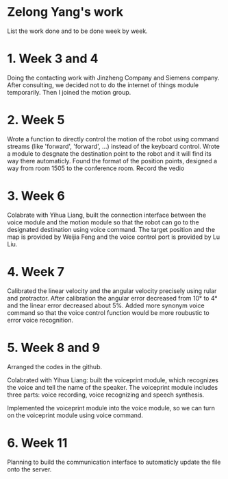# Zelong Yang's work
List the work done and to be done week by week.
   # 1. Week 3 and 4</br>
   Doing the contacting work with Jinzheng Company and Siemens company. After consulting, we decided not to do the internet of things module temporarily. Then I joined the motion group.
   # 2. Week 5</br>
   Wrote a function to directly control the motion of the robot using command streams (like 'forward', 'forward', ...) instead of the keyboard control.
   Wrote a module to desgnate the destination point to the robot and it will find its way there automaticly.
   Found the format of the position points, designed a way from room 1505 to the conference room. Record the vedio
   # 3. Week 6</br>
   Colabrate with Yihua Liang, built the connection interface between the voice module and the motion module so that the robot can go to the designated destination using voice command. The target position and the map is provided by Weijia Feng and the voice control port is provided by Lu Liu. 
   # 4. Week 7</br>
   Calibrated the linear velocity and the angular velocity precisely using rular and protractor. After calibration the angular error decreased from 10° to 4° and the linear error decreased about 5%.
   Added more synonym voice command so that the voice control function would be more roubustic to error voice recognition.
   # 5. Week 8 and 9</br>
   Arranged the codes in the github.
   
   Colabrated with Yihua Liang: built the voiceprint module, which recognizes the voice and tell the name of the speaker.
   The voiceprint module includes three parts: voice recording, voice recognizing and speech synthesis.
   
   Implemented the voiceprint module into the voice module, so we can turn on the voiceprint module using voice command.
   # 6. Week 11</br>
   Planning to build the communication interface to automaticly update the file onto the server.
